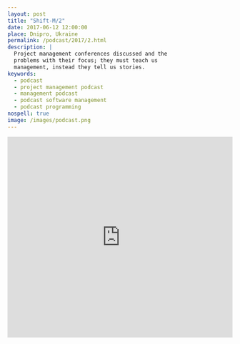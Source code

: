 ```yaml
---
layout: post
title: "Shift-M/2"
date: 2017-06-12 12:00:00
place: Dnipro, Ukraine
permalink: /podcast/2017/2.html
description: |
  Project management conferences discussed and the
  problems with their focus; they must teach us
  management, instead they tell us stories.
keywords:
  - podcast
  - project management podcast
  - management podcast
  - podcast software management
  - podcast programming
nospell: true
image: /images/podcast.png
---
```


<iframe width="100%" height="450" scrolling="no" frameborder="no" src="https://w.soundcloud.com/player/?url=https%3A//api.soundcloud.com/tracks/327746868&amp;auto_play=false&amp;hide_related=false&amp;show_comments=true&amp;show_user=true&amp;show_reposts=false&amp;visual=true"></iframe>
